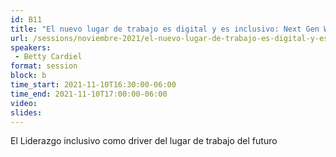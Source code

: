 ```yaml
---
id: B11
title: "El nuevo lugar de trabajo es digital y es inclusivo: Next Gen Workplace"
url: /sessions/noviembre-2021/el-nuevo-lugar-de-trabajo-es-digital-y-es-inclusivo
speakers:
 - Betty Cardiel
format: session
block: b
time_start: 2021-11-10T16:30:00-06:00
time_end: 2021-11-10T17:00:00-06:00
video:
slides:
---
```


El Liderazgo inclusivo como driver del lugar de trabajo del futuro